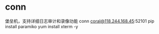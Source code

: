 conn
====

堡垒机，支持详细日志审计和录像功能
conn coral@118.244.168.45:52101 
pip install paramiko
yum install xterm -y
